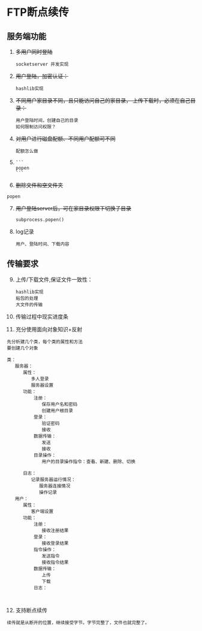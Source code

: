 # FTP断点续传

## 服务端功能
1. ~~多用户同时登陆~~
   ```
   socketserver 并发实现
   ```
2. ~~用户登陆，加密认证：~~
   ```
   hashlib实现
   ```
3. ~~不同用户家目录不同，且只能访问自己的家目录， 上传下载时，必须在自己目录：~~
   ```
   用户登陆时间，创建自己的目录
   如何限制访问权限？
   ```
4. ~~对用户进行磁盘配额、不同用户配额可不同~~
   ```
   配额怎么做
   ```
5. ~~~查看当前目录下文件，新建文件夹~~
   ```
   popen
   ```
6.  ~~删除文件和空文件夹~~
   ```
   popen
   ```
7. ~~用户登陆server后，可在家目录权限下切换子目录~~
   ```
   subprocess.popen()
   ```
8. log记录
   ```
   用户、登陆时间、下载内容
   ```

## 传输要求
9. 上传/下载文件,保证文件一致性：
   ```
   hashlib实现
   粘包的处理
   大文件的传输
   ```
10. 传输过程中现实进度条
   
11. 充分使用面向对象知识+反射
   ```
   先分析建几个类，每个类的属性和方法
   要创建几个对象
   
   类：
      服务器：
         属性：
            多人登录
            服务器设置
         功能：
             注册：
                保存用户名和密码
                创建用户根目录
             登录：
                验证密码
                接收
             数据传输：
                发送
                接收
             目录操作：
                用户的目录操作指令：查看、新建、删除、切换
         
         日志：
            记录服务器运行情况：
               服务器连接情况
               操作记录
      用户：
         属性：
            客户端设置
         功能：
             注册：
                接收注册结果
             登录：
                接收登录结果
             指令操作：
                发送指令
                接收指令结果
             数据传输：
                上传
                下载
             日志：



   ```
12. 支持断点续传
   ```
   续传就是从断开的位置，继续接受字节。字节完整了，文件也就完整了。
   ```